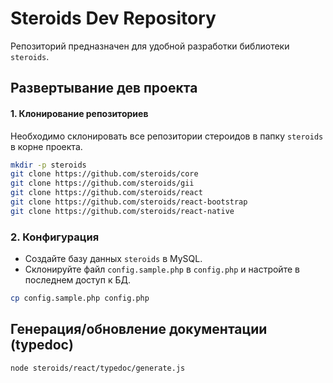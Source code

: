 # Steroids Dev Repository

Репозиторий предназначен для удобной разработки библиотеки `steroids`.


## Развертывание дев проекта

#### 1. Клонирование репозиториев

Необходимо склонировать все репозитории стероидов в папку `steroids` в корне проекта.

```bash
mkdir -p steroids
git clone https://github.com/steroids/core
git clone https://github.com/steroids/gii
git clone https://github.com/steroids/react
git clone https://github.com/steroids/react-bootstrap
git clone https://github.com/steroids/react-native
```

### 2. Конфигурация

- Создайте базу данных `steroids` в MySQL.
- Склонируйте файл `config.sample.php` в `config.php` и настройте в последнем доступ к БД.

```bash
cp config.sample.php config.php
```


## Генерация/обновление документации (typedoc)

```sh
node steroids/react/typedoc/generate.js
```

